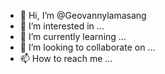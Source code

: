 - 👋 Hi, I’m @Geovannylamasang
- 👀 I’m interested in ...
- 🌱 I’m currently learning ...
- 💞️ I’m looking to collaborate on ...
- 📫 How to reach me ...

<!---
Geovannylamasang/Geovannylamasang is a ✨ special ✨ repository because its `README.md` (this file) appears on your GitHub profile.
You can click the Preview link to take a look at your changes.
--->
